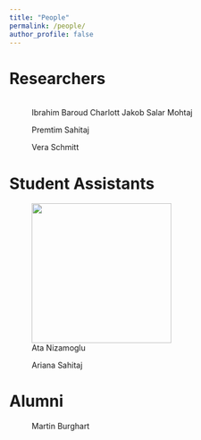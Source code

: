 ```yaml
---
title: "People"
permalink: /people/
author_profile: false
---
```


# Researchers

<figure class="third">
  <img src="{{ site.url }}{{ site.baseurl }}/assets/images/bio-photo.jpg" alt="">
  <img src="{{ site.url }}{{ site.baseurl }}/assets/images/bio-photo.jpg" alt="">
  <!--<figcaption>Charlott Jakob</figcaption> -->
  <img src="{{ site.url }}{{ site.baseurl }}/assets/images/bio-photo.jpg" alt="">
  <!--<figcaption>Salar Mohtaj</figcaption> -->
    <figcaption>Ibrahim Baroud Charlott Jakob Salar Mohtaj</figcaption>
</figure>

<figure style="width: 250px" class="align-center">
  <img src="{{ site.url }}{{ site.baseurl }}/assets/images/bio-photo.jpg" alt="">
  <figcaption>Premtim Sahitaj</figcaption>
</figure>

<figure style="width: 250px" class="align-center">
  <img src="{{ site.url }}{{ site.baseurl }}/assets/images/bio-photo.jpg" alt="">
  <figcaption>Vera Schmitt</figcaption>
</figure>

# Student Assistants

<figure class="align-center">
  <img src="{{ site.url }}{{ site.baseurl }}/assets/images/bio-photo.jpg" alt="" width="250">
  <figcaption>Ata Nizamoglu</figcaption>
</figure>

<figure style="width: 250px" class="align-center">
  <img src="{{ site.url }}{{ site.baseurl }}/assets/images/bio-photo.jpg" alt="">
  <figcaption>Ariana Sahitaj</figcaption>
</figure>

# Alumni

<figure style="width: 250px" class="align-center">
  <img src="{{ site.url }}{{ site.baseurl }}/assets/images/bio-photo.jpg" alt="">
  <figcaption>Martin Burghart</figcaption>
</figure>
